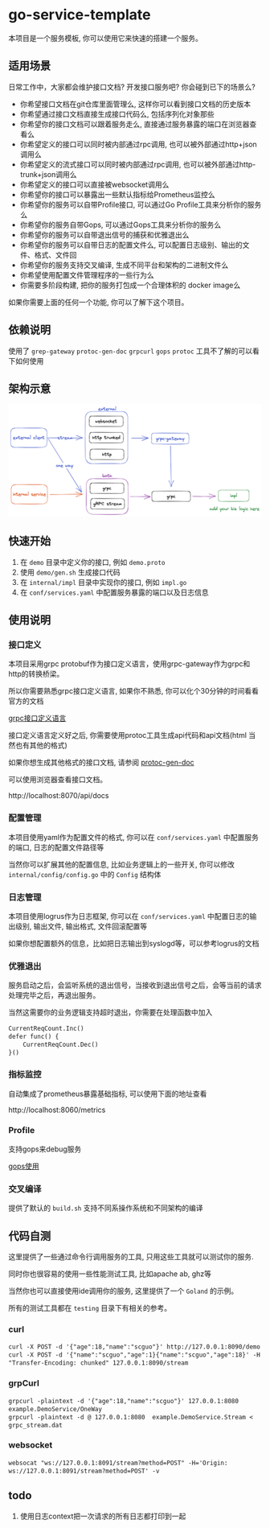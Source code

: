 # go-service-template

本项目是一个服务模板, 你可以使用它来快速的搭建一个服务。

## 适用场景

日常工作中，大家都会维护接口文档? 开发接口服务吧? 你会碰到已下的场景么?

* 你希望接口文档在git仓库里面管理么, 这样你可以看到接口文档的历史版本
* 你希望通过接口文档直接生成接口代码么, 包括序列化对象那些
* 你希望你的接口文档可以跟着服务走么, 直接通过服务暴露的端口在浏览器查看么
* 你希望定义的接口可以同时被内部通过rpc调用, 也可以被外部通过http+json调用么
* 你希望定义的流式接口可以同时被内部通过rpc调用, 也可以被外部通过http-trunk+json调用么
* 你希望定义的接口可以直接被websocket调用么
* 你希望你的接口可以暴露出一些默认指标给Prometheus监控么
* 你希望你的服务可以自带Profile接口, 可以通过Go Profile工具来分析你的服务么
* 你希望你的服务自带Gops, 可以通过Gops工具来分析你的服务么
* 你希望你的服务可以自带退出信号的捕获和优雅退出么
* 你希望你的服务可以自带日志的配置文件么, 可以配置日志级别、输出的文件、格式、文件回
* 你希望你的服务支持交叉编译, 生成不同平台和架构的二进制文件么
* 你希望使用配置文件管理程序的一些行为么
* 你需要多阶段构建, 把你的服务打包成一个合理体积的 docker image么

如果你需要上面的任何一个功能, 你可以了解下这个项目。

## 依赖说明

使用了 `grep-gateway` `protoc-gen-doc` `grpcurl` `gops` `protoc` 工具不了解的可以看下如何使用

## 架构示意

![架构示意](./docs/arch.png)

## 快速开始

1. 在 `demo` 目录中定义你的接口, 例如 `demo.proto`
2. 使用 `demo/gen.sh` 生成接口代码
3. 在 `internal/impl` 目录中实现你的接口, 例如 `impl.go`
4. 在 `conf/services.yaml` 中配置服务暴露的端口以及日志信息

## 使用说明

### 接口定义

本项目采用grpc protobuf作为接口定义语言，使用grpc-gateway作为grpc和http的转换桥梁。

所以你需要熟悉grpc接口定义语言, 如果你不熟悉, 你可以化个30分钟的时间看看官方的文档

[grpc接口定义语言](https://developers.google.com/protocol-buffers/docs/proto3)

接口定义语言定义好之后, 你需要使用protoc工具生成api代码和api文档(html 当然也有其他的格式)

如果你想生成其他格式的接口文档, 请参阅 [protoc-gen-doc](https://github.com/pseudomuto/protoc-gen-doc)

可以使用浏览器查看接口文档。

http://localhost:8070/api/docs

### 配置管理

本项目使用yaml作为配置文件的格式, 你可以在 `conf/services.yaml` 中配置服务的端口, 日志的配置文件路径等

当然你可以扩展其他的配置信息, 比如业务逻辑上的一些开关, 你可以修改 `internal/config/config.go` 中的 `Config` 结构体

### 日志管理

本项目使用logrus作为日志框架, 你可以在 `conf/services.yaml` 中配置日志的输出级别, 输出文件, 输出格式, 文件回滚配置等

如果你想配置额外的信息，比如把日志输出到syslogd等，可以参考logrus的文档

### 优雅退出

服务启动之后，会监听系统的退出信号，当接收到退出信号之后，会等当前的请求处理完毕之后，再退出服务。

当然这需要你的业务逻辑支持超时退出，你需要在处理函数中加入
    
```
CurrentReqCount.Inc()
defer func() {
    CurrentReqCount.Dec()
}()
```

### 指标监控

自动集成了prometheus暴露基础指标, 可以使用下面的地址查看

http://localhost:8060/metrics

### Profile

支持gops来debug服务

[gops使用](https://github.com/google/gops)

### 交叉编译

提供了默认的 `build.sh` 支持不同系操作系统和不同架构的编译

## 代码自测

这里提供了一些通过命令行调用服务的工具, 只用这些工具就可以测试你的服务.

同时你也很容易的使用一些性能测试工具, 比如apache ab, ghz等

当然你也可以直接使用ide调用你的服务, 这里提供了一个 `Goland` 的示例。

所有的测试工具都在 `testing` 目录下有相关的参考。

### curl

```shell
curl -X POST -d '{"age":18,"name":"scguo"}' http://127.0.0.1:8090/demo
curl -X POST -d '{"name":"scguo","age":1}{"name":"scguo","age":18}' -H "Transfer-Encoding: chunked" 127.0.0.1:8090/stream
```

### grpCurl
```shell
grpcurl -plaintext -d '{"age":18,"name":"scguo"}' 127.0.0.1:8080 example.DemoService/OneWay
grpcurl -plaintext -d @ 127.0.0.1:8080  example.DemoService.Stream < grpc_stream.dat
```

### websocket

```shell
websocat "ws://127.0.0.1:8091/stream?method=POST" -H='Origin: ws://127.0.0.1:8091/stream?method=POST' -v
```

## todo

1. 使用日志context把一次请求的所有日志都打印到一起

